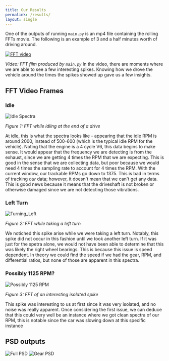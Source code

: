 ```yaml
---
title: Our Results
permalink: /results/
layout: single
---
```


One of the outputs of running `main.py` is an mp4 file containing the rolling FFTs movie. The following is an example of 3 and a half minutes worth of driving around. 

 [![FFT video](https://img.youtube.com/vi/avx26oCtKyk/0.jpg)](https://www.youtube.com/watch?v=avx26oCtKyk) 

_Video: FFT film produced by `main.py`_
In the video, there are moments where we are able to see a few interesting spikes. Knowing how we drove the vehicle around the times the spikes showed up gave us a few insights.

## FFT Video Frames

### Idle
![Idle Spectra](/media/images/Idle.png)

_Figure 1: FFT while idling at the end of a drive_

At idle, this is what the spectra looks like - appearing that the idle RPM is around 2000, instead of 500-600 (which is the typical idle RPM for the vehicle). Noting that the engine is a 4 cycle V6, this data begins to make sense. It would appear that the frequency we are detecting is from the exhaust, since we are getting 4 times the RPM that we are expecting. This is good in the sense that we are collecting data, but poor because we would need 4 times the sampling rate to account for 4 times the RPM. With the current window, our trackable RPMs go down to 1375. This is bad in terms of tracking *our* data; however, it doesn't mean that we can't get any data. This is good news because it means that the driveshaft is not broken or otherwise damaged since we are not detecting those vibrations.

### Left Turn
![Turning_Left](/media/images/Turning_Left.png)

_Figure 2: FFT while taking a left turn_

We notiched this spike arise while we were taking a left turn. Notably, this spike did not occur in this fashion until we took another left turn. If it was just for the spetra alone, we would not have been able to determine that this was likely the right wheel bearings. This is because this issue is speed dependent. In theory we could find the speed if we had the gear, RPM, and differential ratios, but none of those are apparent in this spectra.

### Possibly 1125 RPM?
![Possibly 1125 RPM](/media/images/Interesting.png)

_Figure 3: FFT of an interesting isolated spike_

This spike was interesting to us at first since it was very isolated, and no noise was really apparent. Once considering the first issue, we can deduce that this could very well be an instance where we got clean spectra of our RPM, this is notable since the car was slowing down at this specific instance

## PSD outputs
![Full PSD](/media/images/sensorlog_20221212_144004.csv.png)
![Gear PSD](/media/images/sensorlog_20221212_144004.csvgears.png)

